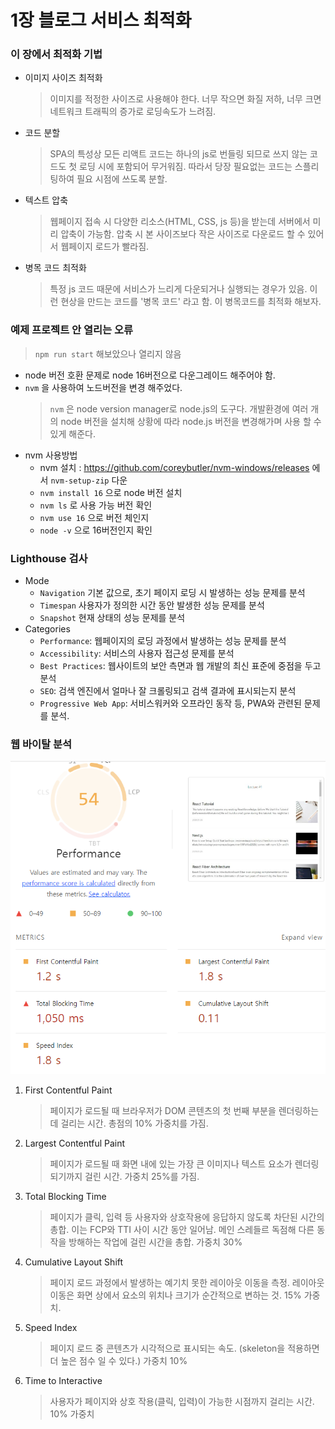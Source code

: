 # 1장 블로그 서비스 최적화

### 이 장에서 최적화 기법
- 이미지 사이즈 최적화
  > 이미지를 적정한 사이즈로 사용해야 한다. 너무 작으면 화질 저하, 너무 크면 네트워크 트래픽의 증가로 로딩속도가 느려짐. 
- 코드 분할
  > SPA의 특성상 모든 리액트 코드는 하나의 js로 번들링 되므로 쓰지 않는 코드도 첫 로딩 시에 포함되어 무거워짐. 따라서 당장 필요없는 코드는 스플리팅하여 필요 시점에 쓰도록 분할. 
- 텍스트 압축
  > 웹페이지 접속 시 다양한 리소스(HTML, CSS, js 등)을 받는데 서버에서 미리 압축이 가능함. 압축 시 본 사이즈보다 작은 사이즈로 다운로드 할 수 있어서 웹페이지 로드가 빨라짐.
- 병목 코드 최적화 
  > 특정 js 코드 때문에 서비스가 느리게 다운되거나 실행되는 경우가 있음. 이런 현상을 만드는 코드를 '병목 코드' 라고 함. 이 병목코드를 최적화 해보자.

### 예제 프로젝트 안 열리는 오류
> `npm run start` 해보았으나 열리지 않음
-  node 버전 호환 문제로 node 16버전으로 다운그레이드 해주어야 함.
-  `nvm` 을 사용하여 노드버전을 변경 해주었다. 
    > `nvm` 은 node version manager로 node.js의 도구다. 개발환경에 여러 개의 node 버전을 설치해 상황에 따라 node.js 버전을 변경해가며 사용 할 수 있게 해준다.
- nvm 사용방법
  - nvm 설치 : https://github.com/coreybutler/nvm-windows/releases 에서 `nvm-setup-zip` 다운 
  - `nvm install 16` 으로 node 버전 설치
  - `nvm ls` 로 사용 가능 버전 확인
  - `nvm use 16` 으로 버전 체인지
  - `node -v` 으로 16버전인지 확인

### Lighthouse 검사
- Mode
  - `Navigation` 기본 값으로, 초기 페이지 로딩 시 발생하는 성능 문제를 분석
  - `Timespan` 사용자가 정의한 시간 동안 발생한 성능 문제를 분석
  - `Snapshot` 현재 상태의 성능 문제를 분석
- Categories
  - `Performance`: 웹페이지의 로딩 과정에서 발생하는 성능 문제를 분석
  - `Accessibility`: 서비스의 사용자 접근성 문제를 분석
  - `Best Practices`: 웹사이트의 보안 측면과 웹 개발의 최신 표준에 중점을 두고 분석
  - `SEO`: 검색 엔진에서 얼마나 잘 크롤링되고 검색 결과에 표시되는지 분석
  - `Progressive Web App`: 서비스워커와 오프라인 동작 등, PWA와 관련된 문제를 분석. 

### 웹 바이탈 분석
![alt text](image.png)
1. First Contentful Paint
   > 페이지가 로드될 때 브라우저가 DOM 콘텐츠의 첫 번째 부분을 렌더링하는 데 걸리는 시간. 총점의 10% 가중치를 가짐.
2. Largest Contentful Paint
   > 페이지가 로드될 때 화면 내에 있는 가장 큰 이미지나 텍스트 요소가 렌더링되기까지 걸린 시간. 가중치 25%를 가짐.
3. Total Blocking Time
   > 페이지가 클릭, 입력 등 사용자와 상호작용에 응답하지 않도록 차단된 시간의 총합. 이는 FCP와 TTI 사이 시간 동안 일어남. 메인 스레들르 독점해 다른 동작을 방해하는 작업에 걸린 시간을 총합. 가중치 30% 
4. Cumulative Layout Shift
   > 페이지 로드 과정에서 발생하는 예기치 못한 레이아웃 이동을 측정. 레이아웃 이동은 화면 상에서 요소의 위치나 크기가 순간적으로 변하는 것. 15% 가중치.   
5. Speed Index 
   > 페이지 로드 중 콘텐츠가 시각적으로 표시되는 속도. (skeleton을 적용하면 더 높은 점수 일 수 있다.) 가중치 10%
6. Time to Interactive
   > 사용자가 페이지와 상호 작용(클릭, 입력)이 가능한 시점까지 걸리는 시간. 10% 가중치 